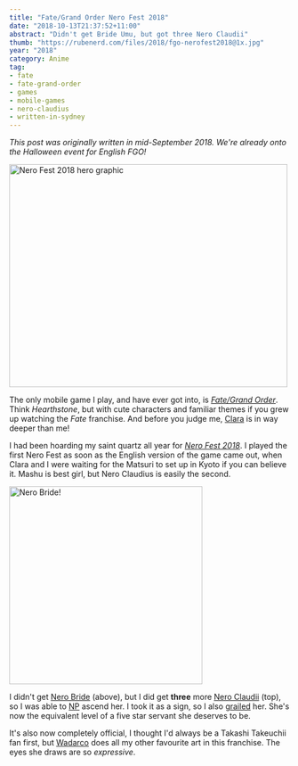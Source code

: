 ```yaml
---
title: "Fate/Grand Order Nero Fest 2018"
date: "2018-10-13T21:37:52+11:00"
abstract: "Didn't get Bride Umu, but got three Nero Claudii"
thumb: "https://rubenerd.com/files/2018/fgo-nerofest2018@1x.jpg"
year: "2018"
category: Anime
tag:
- fate
- fate-grand-order
- games
- mobile-games
- nero-claudius
- written-in-sydney
---
```

*This post was originally written in mid-September 2018. We're already onto the Halloween event for English FGO!*

<p><img src="https://rubenerd.com/files/2018/fgo-nerofest2018@1x.jpg" srcset="https://rubenerd.com/files/2018/fgo-nerofest2018@1x.jpg 1x, https://rubenerd.com/files/2018/fgo-nerofest2018@2x.jpg 2x" alt="Nero Fest 2018 hero graphic" style="width:500px; height:400px;" /></p>

The only mobile game I play, and have ever got into, is *[Fate/Grand Order]*. Think *Hearthstone*, but with cute characters and familiar themes if you grew up watching the *Fate* franchise. And before you judge me, [Clara] is in way deeper than me!

I had been hoarding my saint quartz all year for *[Nero Fest 2018]*. I played the first Nero Fest as soon as the English version of the game came out, when Clara and I were waiting for the Matsuri to set up in Kyoto if you can believe it. Mashu is best girl, but Nero Claudius is easily the second.

<p><img src="https://rubenerd.com/files/2018/nero-bride.png" alt="Nero Bride!" style="width:347px; height:355px" /></p>

I didn't get [Nero Bride] \(above), but I did get **three** more [Nero Claudii] \(top), so I was able to [NP] ascend her. I took it as a sign, so I also [grailed] her. She's now the equivalent level of a five star servant she deserves to be.

It's also now completely official, I thought I'd always be a Takashi Takeuchii fan first, but [Wadarco] does all my other favourite art in this franchise. The eyes she draws are so *expressive*. 

[Fate/Grand Order]: https://fate-go.us/
[Nero Fest 2018]:   https://fate-go.us/nero_fest2018/
[Nero Bride]:       https://grandorder.wiki/Nero_Claudius_(Bride)
[Nero Claudii]:     https://grandorder.wiki/Nero_Claudius
[grailed]:          https://grandorder.wiki/Holy_Grail
[NP]:               https://grandorder.wiki/Noble_Phantasms
[Clara]:            https://twitter.com/kirisviel
[Wadarco]:          https://www.wadarco.info/works

